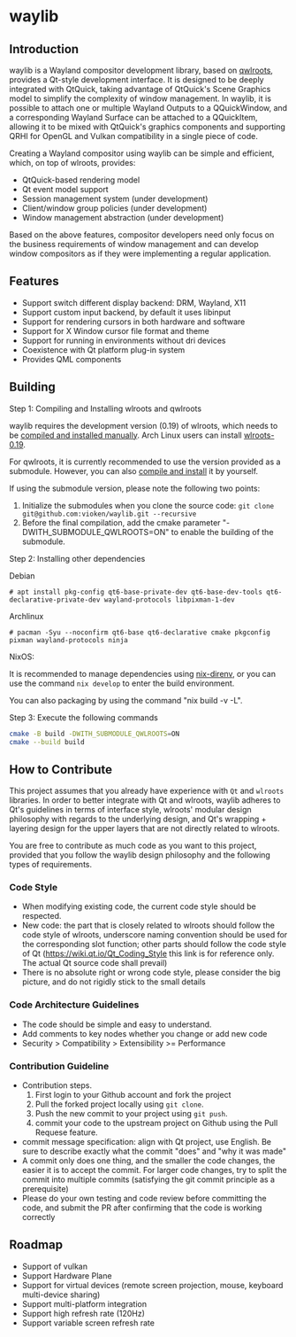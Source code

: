 # waylib

## Introduction

waylib is a Wayland compositor development library, based on [qwlroots](https://github.com/vioken/qwlroots), provides a Qt-style development interface. It is designed to be deeply integrated with QtQuick, taking advantage of QtQuick's Scene Graphics model to simplify the complexity of window management. In waylib, it is possible to attach one or multiple Wayland Outputs to a QQuickWindow, and a corresponding Wayland Surface can be attached to a QQuickItem, allowing it to be mixed with QtQuick's graphics components and supporting QRHI for OpenGL and Vulkan compatibility in a single piece of code.

Creating a Wayland compositor using waylib can be simple and efficient, which, on top of wlroots, provides:

* QtQuick-based rendering model
* Qt event model support
* Session management system (under development)
* Client/window group policies (under development)
* Window management abstraction (under development)

Based on the above features, compositor developers need only focus on the business requirements of window management and can develop window compositors as if they were implementing a regular application.

## Features

* Support switch different display backend: DRM, Wayland, X11
* Support custom input backend, by default it uses libinput
* Support for rendering cursors in both hardware and software
* Support for X Window cursor file format and theme
* Support for running in environments without dri devices
* Coexistence with Qt platform plug-in system
* Provides QML components

## Building

Step 1: Compiling and Installing wlroots and qwlroots

waylib requires the development version (0.19) of wlroots, which needs to be [compiled and installed manually](https://gitlab.freedesktop.org/wlroots/wlroots#building). Arch Linux users can install [wlroots-0.19](https://archlinux.org/packages/extra/x86_64/wlroots0.19/).

For qwlroots, it is currently recommended to use the version provided as a submodule. However, you can also [compile and install](https://github.com/vioken/qwlroots) it by yourself. 

If using the submodule version, please note the following two points:

1. Initialize the submodules when you clone the source code: `git clone git@github.com:vioken/waylib.git --recursive`
2. Before the final compilation, add the cmake parameter "-DWITH_SUBMODULE_QWLROOTS=ON" to enable the building of the submodule.

Step 2: Installing other dependencies

Debian

````
# apt install pkg-config qt6-base-private-dev qt6-base-dev-tools qt6-declarative-private-dev wayland-protocols libpixman-1-dev
````

Archlinux

````
# pacman -Syu --noconfirm qt6-base qt6-declarative cmake pkgconfig pixman wayland-protocols ninja
````

NixOS:

It is recommended to manage dependencies using [nix-direnv](https://github.com/nix-community/nix-direnv), or you can use the command `nix develop` to enter the build environment.

You can also packaging by using the command "nix build -v -L".

Step 3: Execute the following commands

```bash
cmake -B build -DWITH_SUBMODULE_QWLROOTS=ON
cmake --build build
```

## How to Contribute

This project assumes that you already have experience with `Qt` and `wlroots` libraries. In order to better integrate with Qt and wlroots, waylib adheres to Qt's guidelines in terms of interface style, wlroots' modular design philosophy with regards to the underlying design, and Qt's wrapping + layering design for the upper layers that are not directly related to wlroots.

You are free to contribute as much code as you want to this project, provided that you follow the waylib design philosophy and the following types of requirements.

### Code Style

* When modifying existing code, the current code style should be respected.
* New code: the part that is closely related to wlroots should follow the code style of wlroots, underscore naming convention should be used for the corresponding slot function; other parts should follow the code style of Qt (https://wiki.qt.io/Qt_Coding_Style this link is for reference only. The actual Qt source code shall prevail)
* There is no absolute right or wrong code style, please consider the big picture, and do not rigidly stick to the small details

### Code Architecture Guidelines

* The code should be simple and easy to understand.
* Add comments to key nodes whether you change or add new code
* Security > Compatibility > Extensibility >= Performance

### Contribution Guideline

* Contribution steps.
    1. First login to your Github account and fork the project
    2. Pull the forked project locally using `git clone`.
    3. Push the new commit to your project using `git push`.
    4. commit your code to the upstream project on Github using the Pull Requese feature.
* commit message specification: align with Qt project, use English. Be sure to describe exactly what the commit "does" and "why it was made"
* A commit only does one thing, and the smaller the code changes, the easier it is to accept the commit. For larger code changes, try to split the commit into multiple commits (satisfying the git commit principle as a prerequisite)
* Please do your own testing and code review before committing the code, and submit the PR after confirming that the code is working correctly

## Roadmap

* Support of vulkan
* Support Hardware Plane
* Support for virtual devices (remote screen projection, mouse, keyboard multi-device sharing)
* Support multi-platform integration
* Support high refresh rate (120Hz)
* Support variable screen refresh rate
